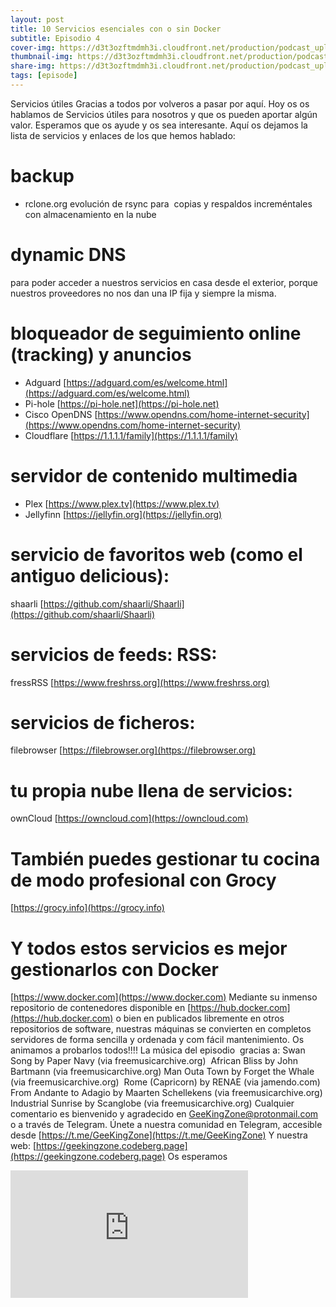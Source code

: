 ```yaml
---
layout: post
title: 10 Servicios esenciales con o sin Docker
subtitle: Episodio 4
cover-img: https://d3t3ozftmdmh3i.cloudfront.net/production/podcast_uploaded_nologo400/14743809/14743809-1619370372653-eb16be7dd0aee.jpg
thumbnail-img: https://d3t3ozftmdmh3i.cloudfront.net/production/podcast_uploaded_nologo400/14743809/14743809-1619370372653-eb16be7dd0aee.jpg
share-img: https://d3t3ozftmdmh3i.cloudfront.net/production/podcast_uploaded_nologo400/14743809/14743809-1619370372653-eb16be7dd0aee.jpg
tags: [episode]
---
```


Servicios útiles
Gracias a todos por volveros a pasar por aquí.
Hoy os os hablamos de Servicios útiles para nosotros y que os pueden aportar algún valor. Esperamos que os ayude y os sea interesante.
Aquí os dejamos la lista de servicios y enlaces de los que hemos hablado:
# backup
- rclone.org evolución de rsync para &nbsp;copias y respaldos increméntales con almacenamiento en la nube

# dynamic DNS
para poder acceder a nuestros servicios en casa desde el exterior, porque nuestros proveedores no nos dan una IP fija y siempre la misma.

# bloqueador de seguimiento online (tracking) y anuncios
- Adguard [https://adguard.com/es/welcome.html](https://adguard.com/es/welcome.html)
- Pi-hole [https://pi-hole.net](https://pi-hole.net)
- Cisco OpenDNS [https://www.opendns.com/home-internet-security](https://www.opendns.com/home-internet-security)
- Cloudflare [https://1.1.1.1/family](https://1.1.1.1/family)

# servidor de contenido multimedia
- Plex [https://www.plex.tv](https://www.plex.tv)
- Jellyfinn [https://jellyfin.org](https://jellyfin.org)

# servicio de favoritos web (como el antiguo delicious):
shaarli [https://github.com/shaarli/Shaarli](https://github.com/shaarli/Shaarli)

# servicios de feeds: RSS:
fressRSS [https://www.freshrss.org](https://www.freshrss.org)

# servicios de ficheros:
filebrowser [https://filebrowser.org](https://filebrowser.org)

# tu propia nube llena de servicios:
ownCloud [https://owncloud.com](https://owncloud.com)

# También puedes gestionar tu cocina de modo profesional con Grocy
[https://grocy.info](https://grocy.info)

# Y todos estos servicios es mejor gestionarlos con Docker
[https://www.docker.com](https://www.docker.com)
Mediante su inmenso repositorio de contenedores disponible en [https://hub.docker.com](https://hub.docker.com) o bien en publicados libremente en otros repositorios de software, nuestras máquinas se convierten en completos servidores de forma sencilla y ordenada y com fácil mantenimiento.
Os animamos a probarlos todos!!!!
La música del episodio &nbsp;gracias a:
Swan Song by Paper Navy (via freemusicarchive.org) &nbsp;African Bliss by John Bartmann (via freemusicarchive.org) Man Outa Town by Forget the Whale (via freemusicarchive.org) &nbsp;Rome (Capricorn) by RENAE (via jamendo.com) From Andante to Adagio by Maarten Schellekens (via freemusicarchive.org) Industrial Sunrise by Scanglobe (via freemusicarchive.org)
Cualquier comentario es bienvenido y agradecido en GeeKingZone@protonmail.com o a través de Telegram.
Únete a nuestra comunidad en Telegram, accesible desde [https://t.me/GeeKingZone](https://t.me/GeeKingZone)
Y nuestra web: [https://geekingzone.codeberg.page](https://geekingzone.codeberg.page)
Os esperamos
<iframe src='https://podcasters.spotify.com/pod/show/geekingzone/embed/episodes/10-Servicios-esenciales-con-o-sin-Docker-e1bmdmo' height='204px' width='380px' frameborder='0' scrolling='no'></iframe>